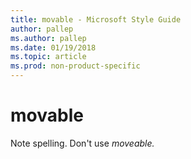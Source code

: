 ```yaml
---
title: movable - Microsoft Style Guide
author: pallep
ms.author: pallep
ms.date: 01/19/2018
ms.topic: article
ms.prod: non-product-specific
---
```


# movable

Note spelling. Don't use *moveable.*
